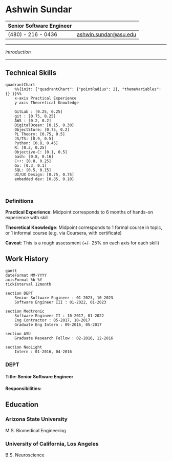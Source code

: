 # Ashwin Sundar

| Senior Software Engineer | |  
| - | - |  
| (480) - 216 - 0436 | [ashwin.sundar@asu.edu](ashwin.sundar@asu.edu) |  

---

*introduction*

---

## Technical Skills
<!-- TO DO:
- color code by category (DevOps, Programming Languages, dev tools, etc)
-->
```mermaid
quadrantChart
    %%{init: {"quadrantChart": {"pointRadius": 2}, "themeVariables": {} }}%%
    x-axis Practical Experience
    y-axis Theoretical Knowledge

    GitLab : [0.25, 0.25]
    git : [0.75, 0.25]
    AWS : [0.2, 0.2]
    DigitalOcean: [0.15, 0.30]
    ObjectStore: [0.75, 0.2]
    PL Theory: [0.75, 0.5]
    JS/TS: [0.9, 0.5]
    Python: [0.8, 0.45]
    R: [0.3, 0.25]
    Objective-C: [0.1, 0.5]
    bash: [0.8, 0.16]
    C++: [0.8, 0.25]
    Go: [0.3, 0.1]
    SQL: [0.5, 0.15]
    UI/UX Design: [0.75, 0.75]
    embedded dev: [0.85, 0.10]

    

```

### Definitions

**Practical Experience**: Midpoint corresponds to 6 months of hands-on experience with skill

**Theoretical Knowledge**: Midpoint corresponds to 1 formal course in topic, or 1 informal course (e.g. via Coursera, with certificate)

**Caveat**: This is a rough assessment (+/- 25% on each axis for each skill)

## Work History

```mermaid
gantt
dateFormat MM-YYYY
axisFormat %b %Y
tickInterval 12month

section DEPT
    Senior Software Engineer : 01-2023, 10-2023
    Software Engineer III : 01-2022, 01-2023

section Medtronic
    Software Engineer II : 10-2017, 01-2022
    Eng Contractor : 05-2017, 10-2017
    Graduate Eng Intern : 09-2016, 05-2017

section ASU
    Graduate Research Fellow : 02-2016, 12-2016

section NeoLight
    Intern : 01-2016, 04-2016
```

### DEPT

#### Title: Senior Software Engineer
#### Responsibilities: 

## Education  

### Arizona State University

M.S. Biomedical Engineering

### University of California, Los Angeles

B.S. Neuroscience